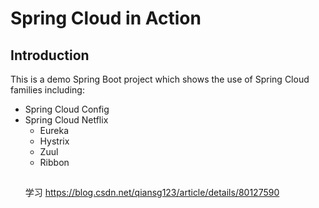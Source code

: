 # Spring Cloud in Action

## Introduction

This is a demo Spring Boot project which shows the use of Spring Cloud families including:

* Spring Cloud Config
* Spring Cloud Netflix
    - Eureka
    - Hystrix
    - Zuul
    - Ribbon
   ## 
    学习
    https://blog.csdn.net/qiansg123/article/details/80127590
